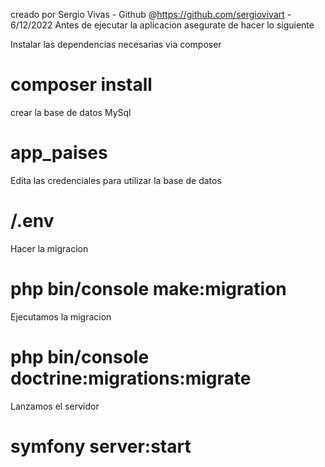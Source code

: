 creado por Sergio Vivas - Github @https://github.com/sergiovivart - 6/12/2022
Antes de ejecutar la aplicacion asegurate de hacer lo siguiente

Instalar las dependencias necesarias via composer
# composer install

crear la base de datos MySql
# app_paises

Edita las credenciales para utilizar la base de datos
# /.env

Hacer la migracion
# php bin/console make:migration

Ejecutamos la migracion
# php bin/console doctrine:migrations:migrate

Lanzamos el servidor
# symfony server:start